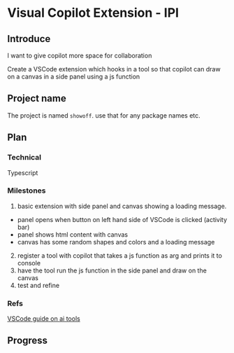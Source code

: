 # Visual Copilot Extension - IPI

## Introduce

I want to give copilot more space for collaboration

Create a VSCode extension which hooks in a tool so that copilot can draw on a canvas in a side panel using a js function

## Project name
The project is named `showoff`. use that for any package names etc.

## Plan

### Technical 
Typescript

### Milestones
1. basic extension with side panel and canvas showing a loading message.
  - panel opens when button on left hand side of VSCode is clicked (activity bar)
  - panel shows html content with canvas
  - canvas has some random shapes and colors and a loading message
2. register a tool with copilot that takes a js function as arg and prints it to console
3. have the tool run the js function in the side panel and draw on the canvas
4. test and refine

### Refs 
[VSCode guide on ai tools](https://code.visualstudio.com/api/extension-guides/ai/tools)

## Progress